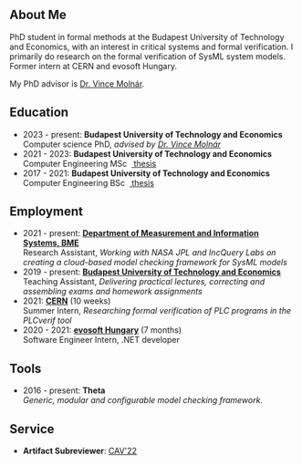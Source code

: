 ## <i class="fas fa-user fa-fw"></i> About Me

PhD student in formal methods at the Budapest University of Technology and Economics, with an interest in critical systems and formal verification. I primarily do research on the formal verification of SysML system models. Former intern at CERN and evosoft Hungary.

My PhD advisor is [Dr. Vince Molnár](https://mit.bme.hu/~molnarv).

## <i class="fas fa-graduation-cap fa-fw"></i> Education
- 2023 - present: **Budapest University of Technology and Economics**  
  Computer science PhD, _advised by [Dr. Vince Molnár](http://mit.bme.hu/~molnarv/)_
- 2021 - 2023: **Budapest University of Technology and Economics**  
  Computer Engineering MSc &nbsp;[<i class="fas fa-file-alt"></i>&nbsp;thesis](publications/mondokmMsc2022.pdf)
- 2017 - 2021: **Budapest University of Technology and Economics**  
  Computer Engineering BSc &nbsp;[<i class="fas fa-file-alt"></i>&nbsp;thesis](publications/mondokmBsc2020.pdf)

## <i class="fas fa-briefcase fa-fw"></i> Employment

- 2021 - present: **[Department of Measurement and Information Systems, BME](http://www.mit.bme.hu/eng/)**  
  Research Assistant, _Working with NASA JPL and IncQuery Labs on creating a cloud-based model checking framework for SysML models_ [<i class="fas fa-file-alt"></i>](https://dl.acm.org/doi/10.1145/3417990.3421407)
- 2019 - present: **[Budapest University of Technology and Economics](https://www.bme.hu/?language=en)**  
  Teaching Assistant, _Delivering practical lectures, correcting and assembling exams and homework assignments_
- 2021: **[CERN](https://home.web.cern.ch)** (10 weeks)  
  Summer Intern, _Researching formal verification of PLC programs in the PLCverif tool_ [<i class="fab fa-github"></i>](https://gitlab.com/plcverif-oss) [<i class="fas fa-file-alt"></i>](http://cds.cern.ch/record/2780057)
- 2020 - 2021: **[evosoft Hungary](https://www.evosoft.hu)** (7 months)  
  Software Engineer Intern, .NET developer

<!-- ## <i class="fas fa-handshake fa-fw"></i> Volunteering -->

## <i class="fas fa-desktop fa-fw"></i> Tools

- 2016 - present: **Theta** [<i class="fab fa-github"></i>](https://github.com/ftsrg/theta)  
  _Generic, modular and configurable model checking framework._

<!-- ## <i class="fas fa-file-alt fa-fw"></i> Selected Publications -->

## <i class="fas fa-university fa-fw"></i> Service
- **Artifact Subreviewer**: [CAV'22](http://i-cav.org/2022/)